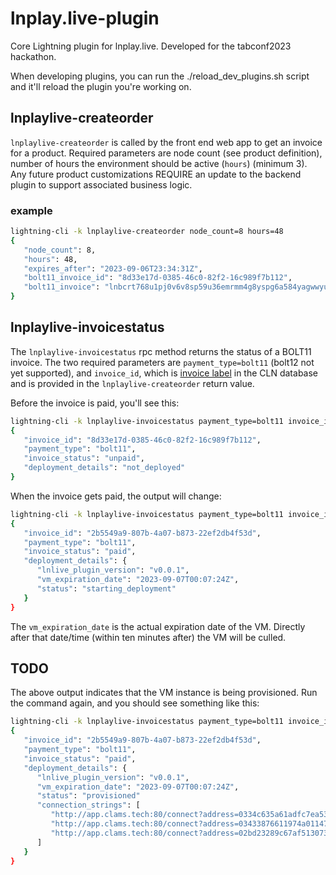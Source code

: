 # lnplay.live-plugin

Core Lightning plugin for lnplay.live. Developed for the tabconf2023 hackathon.

When developing plugins, you can run the ./reload_dev_plugins.sh script and it'll reload the plugin you're working on.

## lnplaylive-createorder

`lnplaylive-createorder` is called by the front end web app to get an invoice for a product. Required parameters are node count (see product definition), number of hours the environment should be active (`hours`) (minimum 3). Any future product customizations REQUIRE an update to the backend plugin to support associated business logic.

### example

```bash
lightning-cli -k lnplaylive-createorder node_count=8 hours=48
{
   "node_count": 8,
   "hours": 48,
   "expires_after": "2023-09-06T23:34:31Z",
   "bolt11_invoice_id": "8d33e17d-0385-46c0-82f2-16c989f7b112",
   "bolt11_invoice": "lnbcrt768u1pj0v6v8sp59u36emrmm4g8yspg6a584yagwwyuzmjjgvfsefruan457xrl9mmspp53ms372dg6lnxyr0jal2hla8ljwhcrck3lej9gngerjjxpts6ehqqdpcd3h8qmrp0yhxc6tkv5sz6gpcyphx7er9wvsxvmmjyq6rsgrgda6hyuewxqzfvcqp29qxpqysgqc8tw7v0ddjn9kctg9xsx9925yl2fnwzstrylle8yhpq3fccwjlxz57rf6tyx627f3u54pkec4em6vnjekf4ayngcr6uylt24xlstkesp4407tz"
}
```

## lnplaylive-invoicestatus

The `lnplaylive-invoicestatus` rpc method returns the status of a BOLT11 invoice. The two required parameters are `payment_type=bolt11` (bolt12 not yet supported), and `invoice_id`, which is [invoice label](https://docs.corelightning.org/reference/lightning-invoice) in the CLN database and is provided in the `lnplaylive-createorder` return value.

Before the invoice is paid, you'll see this:

```bash
lightning-cli -k lnplaylive-invoicestatus payment_type=bolt11 invoice_id=lnplaylive-8d33e17d-0385-46c0-82f2-16c989f7b112
{
   "invoice_id": "8d33e17d-0385-46c0-82f2-16c989f7b112",
   "payment_type": "bolt11",
   "invoice_status": "unpaid",
   "deployment_details": "not_deployed"
}
```

When the invoice gets paid, the output will change:

```bash
lightning-cli -k lnplaylive-invoicestatus payment_type=bolt11 invoice_id=2b5549a9-807b-4a07-b873-22ef2db4f53d
{
   "invoice_id": "2b5549a9-807b-4a07-b873-22ef2db4f53d",
   "payment_type": "bolt11",
   "invoice_status": "paid",
   "deployment_details": {
      "lnlive_plugin_version": "v0.0.1",
      "vm_expiration_date": "2023-09-07T00:07:24Z",
      "status": "starting_deployment"
   }
}
```

The `vm_expiration_date` is the actual expiration date of the VM. Directly after that date/time (within ten minutes after) the VM will be culled.

## TODO

The above output indicates that the VM instance is being provisioned. Run the command again, and you should see something like this:

```bash
lightning-cli -k lnplaylive-invoicestatus payment_type=bolt11 invoice_id=2b5549a9-807b-4a07-b873-22ef2db4f53d
{
   "invoice_id": "2b5549a9-807b-4a07-b873-22ef2db4f53d",
   "payment_type": "bolt11",
   "invoice_status": "paid",
   "deployment_details": {
      "lnlive_plugin_version": "v0.0.1",
      "vm_expiration_date": "2023-09-07T00:07:24Z",
      "status": "provisioned"
      "connection_strings": [
         "http://app.clams.tech:80/connect?address=0334c635a61adfc7ea53a0c20a808002c732da05506e248b5582238d0e9c43bebb@127.0.0.1:6001&type=direct&value=ws:&rune=gJIrc38yC277E_bwolwBcXhI6YEX7LVv0YjxIkkswME9NSZtZXRob2QvbGlzdGRhdGFzdG9yZSZtZXRob2RebGlzdHxtZXRob2ReZ2V0fG1ldGhvZD13YWl0YW55aW52b2ljZXxtZXRob2Q9d2FpdGludm9pY2V8bWV0aG9kPWxpc3RwYXlzfG1ldGhvZD13YWl0YW55aW52b2ljZXxtZXRob2Q9d2FpdGludm9pY2V8bWV0aG9kPWludm9pY2V8bWV0aG9kXm9mZmVyfG1ldGhvZD1wYXl8bWV0aG9kPWZldGNoaW52b2ljZXxtZXRob2Q9Y3JlYXRlaW52b2ljZXxtZXRob2R-YmtwciZyYXRlPTYw",
         "http://app.clams.tech:80/connect?address=03433876611974a0114790570072960f42ec3853d104f7d6be6a1dc256e9a21fab@127.0.0.1:6002&type=direct&value=ws:&rune=gQ_ER59JiMEAze11IXNE6pYJOCAdM3D6gmEj1Q8neaA9NSZtZXRob2QvbGlzdGRhdGFzdG9yZSZtZXRob2RebGlzdHxtZXRob2ReZ2V0fG1ldGhvZD13YWl0YW55aW52b2ljZXxtZXRob2Q9d2FpdGludm9pY2V8bWV0aG9kPWxpc3RwYXlzfG1ldGhvZD13YWl0YW55aW52b2ljZXxtZXRob2Q9d2FpdGludm9pY2V8bWV0aG9kPWludm9pY2V8bWV0aG9kXm9mZmVyfG1ldGhvZD1wYXl8bWV0aG9kPWZldGNoaW52b2ljZXxtZXRob2Q9Y3JlYXRlaW52b2ljZXxtZXRob2R-YmtwcnxtZXRob2Q9bGlzdHByaXNtc3xtZXRob2Q9Y3JlYXRlcHJpc20mcmF0ZT02MA==",
         "http://app.clams.tech:80/connect?address=02bd23289c67af513073022b10fefab925b3d75f796cdcae11feb3a4a32c622cf3@127.0.0.1:6003&type=direct&value=ws:&rune=uGEqAvbAEh2PXEwQCyokG2o3XWPxtm290kqShxxNUNE9NSZtZXRob2QvbGlzdGRhdGFzdG9yZSZtZXRob2RebGlzdHxtZXRob2ReZ2V0fG1ldGhvZD13YWl0YW55aW52b2ljZXxtZXRob2Q9d2FpdGludm9pY2V8bWV0aG9kPWxpc3RwYXlzfG1ldGhvZD13YWl0YW55aW52b2ljZXxtZXRob2Q9d2FpdGludm9pY2V8bWV0aG9kPWludm9pY2V8bWV0aG9kXm9mZmVyfG1ldGhvZD1wYXl8bWV0aG9kPWZldGNoaW52b2ljZXxtZXRob2Q9Y3JlYXRlaW52b2ljZXxtZXRob2R-YmtwciZyYXRlPTYw"
      ]
   }
}
```